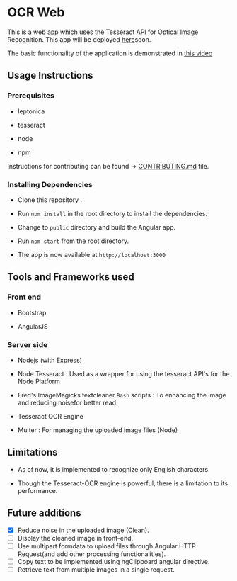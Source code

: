 # OCR Web
This is a web app which uses the Tesseract API for Optical Image Recognition.
This app will be deployed [here](https://ocrweb.herokuapp.com)soon.

The basic functionality of the application is demonstrated in [this video](https://drive.google.com/open?id=0B2KDY9irUBbcbGlpc2tRRkJFR3c)

## Usage Instructions
### Prerequisites
* leptonica

* tesseract

* node

* npm

Instructions for contributing can be found -> [CONTRIBUTING.md](https://github.com/pvgupta24/OCR-Web-App/blob/master/CONTRIBUTING.md) file.

### Installing Dependencies
* Clone this repository .

* Run `npm install` in the root directory to install the dependencies.

* Change to `public` directory and build the Angular app.

* Run `npm start` from the root directory.

* The app is now available at `http://localhost:3000`

## Tools and Frameworks used
### Front end
* Bootstrap

* AngularJS

### Server side
* Nodejs (with Express)

* Node Tesseract : Used as a wrapper for using the tesseract API's for the Node Platform

* Fred's ImageMagicks textcleaner `Bash` scripts : To enhancing the image and reducing noisefor better read.

* Tesseract OCR Engine

* Multer : For managing the uploaded image files (Node)

## Limitations
* As of now, it is implemented to recognize only English characters.

* Though the Tesseract-OCR engine is powerful, there is a limitation to its performance.


## Future additions
- [x] Reduce noise in the uploaded image (Clean).
- [ ] Display the cleaned image in front-end.
- [ ] Use multipart formdata to upload files through Angular HTTP Request(and add other processing functionalities).
- [ ] Copy text to be implemented using ngClipboard angular directive.
- [ ] Retrieve text from multiple images in a single request.
